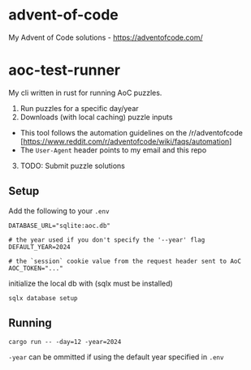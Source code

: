 # advent-of-code
My Advent of Code solutions - https://adventofcode.com/

# aoc-test-runner
My cli written in rust for running AoC puzzles.

1. Run puzzles for a specific day/year
2. Downloads (with local caching) puzzle inputs
  - This tool follows the automation guidelines on the /r/adventofcode [https://www.reddit.com/r/adventofcode/wiki/faqs/automation]
  - The `User-Agent` header points to my email and this repo
3. TODO: Submit puzzle solutions

## Setup
Add the following to your `.env`
```
DATABASE_URL="sqlite:aoc.db"

# the year used if you don't specify the '--year' flag
DEFAULT_YEAR=2024

# the `session` cookie value from the request header sent to AoC
AOC_TOKEN="..."
```

initialize the local db with (sqlx must be installed)
```
sqlx database setup
```

## Running
```
cargo run -- -day=12 -year=2024
```

`-year` can be ommitted if using the default year specified in `.env`
